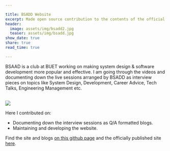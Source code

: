 ```yaml
---

title: BSADD Website
excerpt: Made open source contribution to the contents of the official site of BSADD- BUET System Analysis, Design and Development Community.
header: 
  image: assets/img/bsadd2.jpg
  teaser: assets/img/bsadd.jpg
show_date: true
share: true
read_time: true

---
```


<p>
	BSAAD is a club at BUET working on making system design & software development more popular and effective. I am going through the videos and documenting down the live sessions arranged by BSADD as interview pieces on topics like System Design, Development, Career Advice, Tech Talks, Engineering Management etc.
</p>
<br>
<a href = "{{ site.baseurl }}/assets/img/bsadd3.jpg">
<img src="{{ site.baseurl }}/assets/img/bsadd3.jpg">
</a>
<br>
<p>
	Here I contributed on:
	<ul>
		<li>
			Documenting down the interview sessions as Q/A formatted blogs.
		</li>
		<li>
			Maintaining and developing the website.
		</li>
	</ul> 
</p>

<p>
	Find the site and blogs <a href="https://bsadd.github.io/bsadd-home/">on this github page</a> and the officially published site <a href="https://cse.buet.ac.bd/bsadd/">here</a>.
</p>